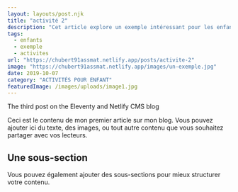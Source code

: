 ```yaml
---
layout: layouts/post.njk
title: "activité 2"
description: "Cet article explore un exemple intéressant pour les enfants."
tags: 
  - enfants
  - exemple
  - activites
url: "https://chubert91assmat.netlify.app/posts/activite-2"
image: "https://chubert91assmat.netlify.app/images/un-exemple.jpg"
date: 2019-10-07
category: "ACTIVITÉS POUR ENFANT"
featuredImage: /images/uploads/image1.jpg
---
```



The third post on the Eleventy and Netlify CMS blog

Ceci est le contenu de mon premier article sur mon blog. Vous pouvez ajouter ici du texte, des images, ou tout autre contenu que vous souhaitez partager avec vos lecteurs.

## Une sous-section

Vous pouvez également ajouter des sous-sections pour mieux structurer votre contenu.
